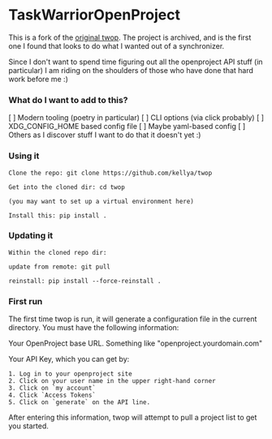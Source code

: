 TaskWarriorOpenProject
======================

This is a fork of the [original twop](https://github.com/flippipe/twop).  The
project is archived, and is the first one I found that looks to do what I wanted
out of a synchronizer.

Since I don't want to spend time figuring out all the openproject API stuff (in
particular) I am riding on the shoulders of those who have done that hard work
before me :)

### What do I want to add to this?

[ ] Modern tooling (poetry in particular)
[ ] CLI options (via click probably)
[ ] XDG_CONFIG_HOME based config file
[ ] Maybe yaml-based config
[ ] Others as I discover stuff I want to do that it doesn't yet :)

### Using it

    Clone the repo: git clone https://github.com/kellya/twop

    Get into the cloned dir: cd twop

    (you may want to set up a virtual environment here)

    Install this: pip install .

### Updating it
    Within the cloned repo dir:

    update from remote: git pull

    reinstall: pip install --force-reinstall .


### First run

The first time twop is run, it will generate a configuration file in the current
directory.  You must have the following information:

Your OpenProject base URL.  Something like "openproject.yourdomain.com"

Your API Key, which you can get by: 

    1. Log in to your openproject site
    2. Click on your user name in the upper right-hand corner
    3. Click on `my account`
    4. Click `Access Tokens`
    5. Click on `generate` on the API line.

After entering this information, twop will attempt to pull a project list to get
you started.
